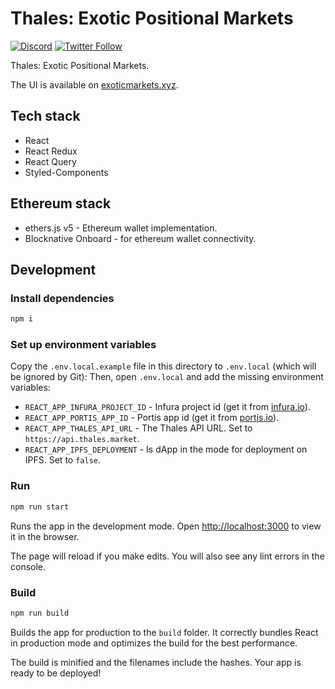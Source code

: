 # Thales: Exotic Positional Markets

[![Discord](https://img.shields.io/discord/906484044915687464.svg?color=768AD4&label=discord&logo=https%3A%2F%2Fdiscordapp.com%2Fassets%2F8c9701b98ad4372b58f13fd9f65f966e.svg)](https://discord.com/invite/rB3AWKwACM)
[![Twitter Follow](https://img.shields.io/twitter/follow/thalesmarket.svg?label=thalesmarket&style=social)](https://twitter.com/thalesmarket)

Thales: Exotic Positional Markets.

The UI is available on [exoticmarkets.xyz](https://exoticmarkets.xyz).

## Tech stack

-   React
-   React Redux
-   React Query
-   Styled-Components

## Ethereum stack

-   ethers.js v5 - Ethereum wallet implementation.
-   Blocknative Onboard - for ethereum wallet connectivity.

## Development

### Install dependencies

```bash
npm i
```

### Set up environment variables

Copy the `.env.local.example` file in this directory to `.env.local` (which will be ignored by Git):
Then, open `.env.local` and add the missing environment variables:

-   `REACT_APP_INFURA_PROJECT_ID` - Infura project id (get it from [infura.io](https://infura.io/)).
-   `REACT_APP_PORTIS_APP_ID` - Portis app id (get it from [portis.io](https://www.portis.io/)).
-   `REACT_APP_THALES_API_URL` - The Thales API URL. Set to `https://api.thales.market`.
-   `REACT_APP_IPFS_DEPLOYMENT` - Is dApp in the mode for deployment on IPFS. Set to `false`.

### Run

```bash
npm run start
```

Runs the app in the development mode.
Open [http://localhost:3000](http://localhost:3000) to view it in the browser.

The page will reload if you make edits.
You will also see any lint errors in the console.

### Build

```bash
npm run build
```

Builds the app for production to the `build` folder.
It correctly bundles React in production mode and optimizes the build for the best performance.

The build is minified and the filenames include the hashes.
Your app is ready to be deployed!
